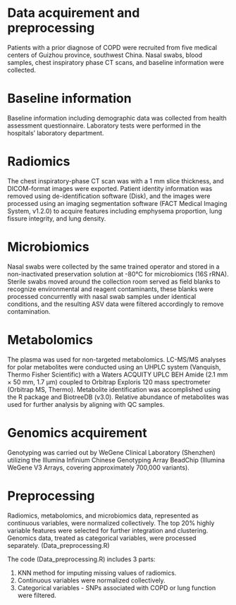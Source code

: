 # Data acquirement and preprocessing
Patients with a prior diagnose of COPD were recruited from five medical centers of Guizhou province, southwest China. Nasal swabs, blood samples, chest inspiratory phase CT scans, and baseline information were collected.
# Baseline information
Baseline information including demographic data was collected from health assessment questionnaire. Laboratory tests were performed in the hospitals’ laboratory department.
# Radiomics
The chest inspiratory-phase CT scan was with a 1 mm slice thickness, and DICOM-format images were exported. Patient identity information was removed using de-identification software (Disk), and the images were processed using an imaging segmentation software (FACT Medical Imaging System, v1.2.0) to acquire features including emphysema proportion, lung fissure integrity, and lung density.
# Microbiomics
Nasal swabs were collected by the same trained operator and stored in a non-inactivated preservation solution at -80°C for microbiomics (16S rRNA). Sterile swabs moved around the collection room served as field blanks to recognize environmental and reagent contaminants, these blanks were processed concurrently with nasal swab samples under identical conditions, and the resulting ASV data were filtered accordingly to remove contamination.
# Metabolomics
The plasma was used for non-targeted metabolomics. LC-MS/MS analyses for polar metabolites were conducted using an UHPLC system (Vanquish, Thermo Fisher Scientific) with a Waters ACQUITY UPLC BEH Amide (2.1 mm × 50 mm, 1.7 μm) coupled to Orbitrap Exploris 120 mass spectrometer (Orbitrap MS, Thermo). Metabolite identification was accomplished using the R package and BiotreeDB (v3.0). Relative abundance of metabolites was used for further analysis by aligning with QC samples.
# Genomics acquirement
Genotyping was carried out by WeGene Clinical Laboratory (Shenzhen) utilizing the Illumina Infinium Chinese Genotyping Array BeadChip (Illumina WeGene V3 Arrays, covering approximately 700,000 variants).
# Preprocessing
Radiomics, metabolomics, and microbiomics data, represented as continuous variables, were normalized collectively. The top 20% highly variable features were selected for further integration and clustering. Genomics data, treated as categorical variables, were processed separately. (Data_preprocessing.R)

The code (Data_preprocessing.R) includes 3 parts:
1. KNN method for imputing missing values of radiomics.
2. Continuous variables were normalized collectively.
3. Categorical variables - SNPs associated with COPD or lung function were filtered.
